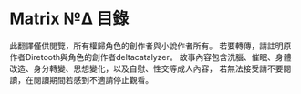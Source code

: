 # Matrix №Δ 目錄

此翻譯僅供閱覽，所有權歸角色的創作者與小說作者所有。
若要轉傳，請註明原作者Diretooth與角色的創作者deltacatalyzer。
故事內容包含洗腦、催眠、身體改造、身分轉變、思想變化，以及自慰、性交等成人內容，
若無法接受請不要閱讀，在閱讀期間若感到不適請停止觀看。
